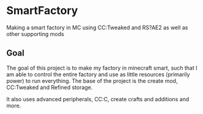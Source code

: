 # SmartFactory
Making a smart factory in MC using CC:Tweaked and RS?AE2 as well as other supporting mods

## Goal
The goal of this project is to make my factory in minecraft smart, such that I am able to control the entire factory and use as little resources (primarily power) to run everything. The base of the project is the create mod, CC:Tweaked and Refined storage.

It also uses advanced peripherals, CC:C, create crafts and additions and more.